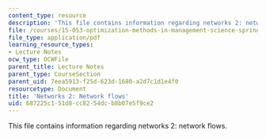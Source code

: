 ```yaml
---
content_type: resource
description: 'This file contains information regarding networks 2: network flows.'
file: /courses/15-053-optimization-methods-in-management-science-spring-2013/687225c151d8cc8254dcb8b07e5f9ce2_MIT15_053S13_lec16.pdf
file_type: application/pdf
learning_resource_types:
- Lecture Notes
ocw_type: OCWFile
parent_title: Lecture Notes
parent_type: CourseSection
parent_uid: 7eea5913-f25d-623d-1680-a2d7c1d1e4f0
resourcetype: Document
title: 'Networks 2: Network flows'
uid: 687225c1-51d8-cc82-54dc-b8b07e5f9ce2
---
```

This file contains information regarding networks 2: network flows.